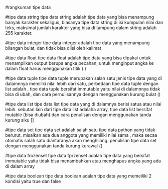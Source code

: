 #rangkuman tipe data

#tipe data string
tipe data string adalah tipe data yang bisa menampung banyak karakter sekaligus, biasanya tipe data string di isi  kumpulan nilai dan teks, maksimal jumlah karakter yang bisa di tampung dalam string adalah 255 karakter.

#tipe data integer
tipe data integer adalah tipe data yang menampung bilangan bulat, dan tidak bisa diisi oleh kalimat

#tipe data float
tipe data float adalah tipe data yang bisa dipakai untuk menampilkan output berupa angka pecahan, untuk menginput angka ke dalam float harus menggunakan titik (.) 

#tipe data tuple
tipe data tuple merupakan salah satu jenis tipe data yang di dalamnnya memiliki nilai lebih dari satu, perbedaan tipe data tuple dengan list adalah , tipe data tuple bersifat immutable yaitu nilai di dalamnnya tidak bisa di ubah, dan cara pernulisannya dengan menggunakan kurung bulat ()

#tipe data list
tipe data list tipe data yang di dalamnya berisi satua atau nilai lebih. sebutan lain dari tipe data list adalaha array, tipe data list bersifat mutable (bisa diubah) dan cara penulisan dengan menggunakan tanda kurung siku []

#tipe data set
tipe data set adalah salah satu tipe data python yang tidak berurut. misalkan ada dua anggota yang memiliki nilai sama , maka secaa otomatis salah satu diantaranya akan menghilang. penulisan tipe data set dengan menggunakan tanda kurung kurawal {}


#tipe data frozenset
tipe data fprzenset adalah tipe data yang bersifat immutable yaitu tidak bisa menambahkan atau menghapus angka yang ada di dalam array

#tipe data boolean 
tipe data boolean adalah tipe data yang memeiliki 2 kondisi yaitu true dan false 


